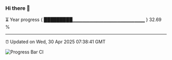 ### Hi there 👋

⏳ Year progress { █████████▁▁▁▁▁▁▁▁▁▁▁▁▁▁▁▁▁▁▁▁▁ } 32.69 %

---

⏰ Updated on Wed, 30 Apr 2025 07:38:41 GMT

![Progress Bar CI](https://github.com/IshwaranRudhara/GIT-ACTION/workflows/Progress%20Bar%20CI/badge.svg)
